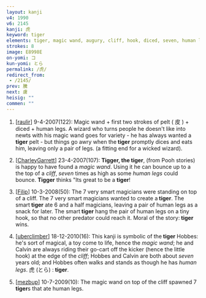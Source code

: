 ```yaml
---
layout: kanji
v4: 1990
v6: 2145
kanji: 虎
keyword: tiger
elements: tiger, magic wand, augury, cliff, hook, diced, seven, human legs
strokes: 8
image: E8998E
on-yomi: コ
kun-yomi: とら
permalink: /虎/
redirect_from:
 - /2145/
prev: 騰
next: 虜
heisig: ""
commen: ""
---
```


1) [<a href="http://kanji.koohii.com/profile/raulir">raulir</a>] 9-4-2007(122): Magic wand + first two strokes of pelt ( 皮 ) + diced + human legs. A wizard who turns people he doesn&#039;t like into newts with his magic wand goes for variety - he has always wanted a<strong> tiger</strong> pelt - but things go awry when the<strong> tiger</strong> promptly dices and eats him, leaving only a pair of legs. (a fitting end for a wicked wizard).

2) [<a href="http://kanji.koohii.com/profile/CharleyGarrett">CharleyGarrett</a>] 23-4-2007(107): <strong>Tigger, the<strong> tiger</strong></strong>, (from Pooh stories) is happy to have found a <em>magic wand</em>. Using it he can bounce up to a the top of a <em>cliff</em>, <em>seven</em> times as high as some <em>human legs</em> could bounce. <strong>Tigger</strong> thinks &quot;Its great to be a <strong>tiger</strong>!

3) [<a href="http://kanji.koohii.com/profile/Filip">Filip</a>] 10-3-2008(50): The 7 very smart magicians were standing on top of a cliff. The 7 very smart magicians wanted to create a<strong> tiger</strong>. The smart<strong> tiger</strong> ate 6 and a half magicians, leaving a pair of human legs as a snack for later. The smart<strong> tiger</strong> hang the pair of human legs on a tiny hook, so that no other predator could reach it. Moral of the story:<strong> tiger</strong> wins.

4) [<a href="http://kanji.koohii.com/profile/uberclimber">uberclimber</a>] 18-12-2010(16): This kanji is symbolic of the<strong> tiger</strong> Hobbes: he&#039;s sort of magical, a toy come to life, hence the <em>magic wand</em>; he and Calvin are always riding their go-cart off the kicker (hence the little hook) at the edge of the <em>cliff</em>; Hobbes and Calvin are both about <em>seven</em> years old; and Hobbes often walks and stands as though he has <em>human legs</em>. 虎 (とら) :<strong> tiger</strong>.

5) [<a href="http://kanji.koohii.com/profile/mezbup">mezbup</a>] 10-7-2009(10): The magic wand on top of the cliff spawned 7<strong> tiger</strong>s that ate human legs.

